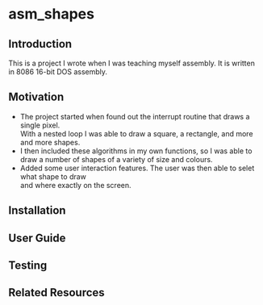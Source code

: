 # asm_shapes


## Introduction
This is a project I wrote when I was teaching myself assembly. It is written in 8086 16-bit DOS assembly. 

## Motivation
* The project started when found out the interrupt routine that draws a single pixel.   
 With a nested loop I was able to draw a square, a rectangle, and more and more shapes.    
* I then included these algorithms in my own functions, so I was able to draw a number
 of shapes of a variety of size and colours.  
* Added some user interaction features. The user was then able to selet what shape to draw  
 and where exactly on the screen.

## Installation

## User Guide

## Testing

## Related Resources
